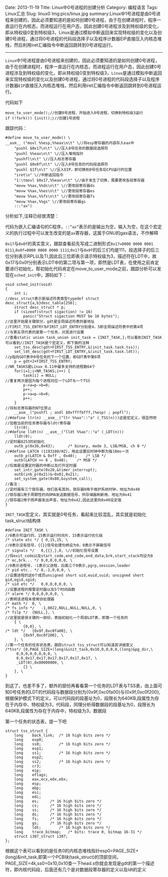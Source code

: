 Date: 2013-11-19
Title: Linux中0号进程的创建分析
Category: 编程语言
Tags: Linux汇总
Slug: linux0
Img:pics/linux.jpg
summary:Linux中1号进程是由0号进程来创建的，因此必须要知道的是如何创建0号进程，由于在创建进程时，程序一直运行在内核态，而进程运行在用户态，因此创建0号进程涉及到特权级的变化，即从特权级0变到特权级3，Linux是通过模拟中断返回来实现特权级的变化以及创建0号进程，通过将0号进程的代码段选择子以及程序计数器EIP直接压入内核态堆栈，然后利用iret汇编指令中断返回跳转到0号进程运行。

----------
`Linux`中1号进程是由0号进程来创建的，因此必须要知道的是如何创建0号进程，由于在创建进程时，程序一直运行在内核态，而进程运行在用户态，因此创建0号进程涉及到特权级的变化，即从特权级0变到特权级3，`Linux`是通过模拟中断返回来实现特权级的变化以及创建0号进程，通过将0号进程的代码段选择子以及程序计数器`EIP`直接压入内核态堆栈，然后利用iret汇编指令中断返回跳转到0号进程运行。

代码如下

	move_to_user_mode();//创建0号进程，开始进入0号进程，切换到特权级3运行
	if (!fork()) {init();｝//创建1号进程
跟踪代码：

    #define move_to_user_mode() \
    __asm__ ("movl %%esp,%%eax\n\t" \//将esp寄存器的内容存入eax中
    	"pushl $0x17\n\t" \//压入0号任务的数据段选择符
    	"pushl %%eax\n\t" \//压入堆栈指针
    	"pushfl\n\t" \//压入标志寄存器
    	"pushl $0x0f\n\t" \//压入0号任务的代码段选择符
    	"pushl $1f\n\t" \//压入EIP，即切换到0号任务后CPU运行的位置
    	"iret\n" \//中断返回指令
    	"1:\tmovl $0x17,%%eax\n\t" \//由于发生了切换，需要更改各段寄存器
    	"movw %%ax,%%ds\n\t" \//更改段寄存器ds
    	"movw %%ax,%%es\n\t" \//更改段寄存器es
    	"movw %%ax,%%fs\n\t" \//更改段寄存器fs
    	"movw %%ax,%%gs" \//更改段寄存器gs
    	:::"ax")
    
分析如下,注释已经很清楚：

代码为嵌入汇编语句的C程序，`::”ax”`表示的是输出为空，输入为空，在这个宏定义的执行过程中可以发生改变的是`ax`寄存器，这属于GNU的gas语法，不作解释

`0x17`与`0x0f`的真实意义，跟踪查看前先写成二进制形式`0x17=0000 0000 0001 0111`,`0x0f=0000 0000 0000 1111`;`0x17`与`0x0f`的后三们均是111，段选择子的后三位分别表示RPL以及TI,因此后三位即表示请示特权级为3，描述符在LDT中，故0x17与0x0f分别表示LDT中的第二项与第一项，即然是LDT表，在使用之前肯定要进行初始化，帮初始化代码肯定在move_to_user_mode之前，跟踪分析可以发现在`sched_init`中，源码如下：

    void sched_init(void)
    {
    	int i;
    //desc_struct表示是描述符表类型typedef struct desc_struct{a,b}desc_table[256];
    	struct desc_struct * p;
    	if (sizeof(struct sigaction) != 16)
    		panic("Struct sigaction MUST be 16 bytes");
    //这里开始是关键部分，gdt是全局描述符表的基地址
    //FIRST_TSS_ENTRY与FIRST_LDT_ENTRY分别是4，5即全局描述符表中的第4项
    //与第五项代表的是第一个任务，对其进行设置
    //查看static union task_union init_task = {INIT_TASK,};可以看到INIT_TASK可以看到//INIT_TASK是个宏定义，即下面的注释
    	set_tss_desc(gdt+FIRST_TSS_ENTRY,&(init_task.task.tss));
    	set_ldt_desc(gdt+FIRST_LDT_ENTRY,&(init_task.task.ldt));
    //p指向GDT表中0号任务的下一个位置，即GDT表中第6项
    	p = gdt+2+FIRST_TSS_ENTRY;
    //NR_TASKS是Linux 0.11中最多支持的进程数64个
    	for(i=1;i<NR_TASKS;i++) {
    		task[i] = NULL;
    //重复两次是因为每个进程对应一个LDT与一个TSS
    		p->a=p->b=0;
    		p++;
    		p->a=p->b=0;
    		p++;
    	}
    //将标志寄存器的NT位禁止
    	__asm__("pushfl ; andl $0xffffbfff,(%esp) ; popfl");
    //#define ltr(n) __asm__("ltr %%ax"::"a" (_TSS(n)))这是宏定义，很显然吧
    //加载当前的任务寄存器与ldtr寄存器
    	ltr(0);
    //#define lldt(n) __asm__("lldt %%ax"::"a" (_LDT(n)))
    	lldt(0);
    //定时器8253的初始化
    	outb_p(0x36,0x43);		/* binary, mode 3, LSB/MSB, ch 0 */
    //#define LATCH (1193180/HZ)，用此设置后时钟中断为每10ms一次
    	outb_p(LATCH & 0xff , 0x40);	/* LSB */
    	outb(LATCH >> 8 , 0x40);	/* MSB */
    //后面是设置定时器的中断以及打开定时器
    	set_intr_gate(0x20,&timer_interrupt);
    	outb(inb_p(0x21)&~0x01,0x21);
    	set_system_gate(0x80,&system_call);
    //备注：
    //定时器有三个锁存器，他们各有其则，锁存器0用于维护系统时钟，地址为0x40
    //锁存器1用于周期性的向DMA发送数据信号，供存储器刷新用，地址为0x41
    //锁存器2用于扬声器发出声音，地址为0x42,因此这里向0x40设定值
    }
    
`INIT_TASK`宏定义，其实就是0号任务，看起来比较混乱，其实就是初始化task_struct结构体
    
    #define INIT_TASK \
    //0表示可运行的，15表示运行时间片，15表示运行优化级
    /* state etc */	{ 0,15,15, \
    //0表示没有信号，{{}}信号处理句柄设为0，0表示不屏蔽信号
    /* signals */	0,{{},},0, \//初始化信号设置
    //将exit_code以及start_code,end_code,end_data,brk,start_stack均设为0
    /* ec,brk... */	0,0,0,0,0,0, \
    //0表示进程号，-1表示父进程，后面三个0表示,pgrp,session,leader
    /* pid etc.. */	0,-1,0,0,0, \
    //设置进程的这6个成员unsigned short uid,euid,suid; unsigned short gid,egid,sgid;
    /* uid etc */	0,0,0,0,0,0, \
    //设置进程的报警定时器以及5个时间函数
    /* alarm */	0,0,0,0,0,0, \
    //表明该进程未使用协处理器
    /* math */	0, \
    /* fs info */	-1,0022,NULL,NULL,NULL,0, \
    /* filp */	{NULL,}, \
    //这里就是很关键的一部份，表始初始化一个局部LDT表，即第一个任务的
    	{ \
    		{0,0}, \
    /* ldt */	{0x9f,0xc0fa00}, \
    		{0x9f,0xc0f200}, \
    	}, \
    //第一个任务的任务状态表，跟踪struct tss_struct可以知道其详细意义
    /*tss*/	{0,PAGE_SIZE+(long)&init_task,0x10,0,0,0,0,(long)&pg_dir,\
    	 0,0,0,0,0,0,0,0, \
    	 0,0,0x17,0x17,0x17,0x17,0x17,0x17, \
    	 _LDT(0),0x80000000, \
    		{} \
    	}, \
    }

到这了，也差不多了，额外的部份再看看第一个任务的LDT表与TSS表，由上面可知0号任务的LDT的代码段与数据段分别为{0x9f,0xc0fa00}与{0x9f,0xc0f200},根据保护模式下的定义，可以代码段的段基址为0，段限长为640KB,段属性为存在于内存中、特权级为3，代码段，同理分析得数据段的段基址为0，段限长为640KB,段属性为存在于内存中，特权级为3，数据段

第一个任务的状态表，提一下吧
    
    struct tss_struct {
    	long	back_link;	/* 16 high bits zero */
    	long	esp0;
    	long	ss0;		/* 16 high bits zero */
    	long	esp1;
    	long	ss1;		/* 16 high bits zero */
    	long	esp2;
    	long	ss2;		/* 16 high bits zero */
    	long	cr3;
    	long	eip;
    	long	eflags;
    	long	eax,ecx,edx,ebx;
    	long	esp;
    	long	ebp;
    	long	esi;
    	long	edi;
    	long	es;		/* 16 high bits zero */
    	long	cs;		/* 16 high bits zero */
    	long	ss;		/* 16 high bits zero */
    	long	ds;		/* 16 high bits zero */
    	long	fs;		/* 16 high bits zero */
    	long	gs;		/* 16 high bits zero */
    	long	ldt;		/* 16 high bits zero */
    	long	trace_bitmap;	/* bits: trace 0, bitmap 16-31 */
    	struct i387_struct i387;
    };
    
根据这个表可以看到的是任务0的内核态堆栈指针esp0=PAGE_SIZE+(long)&init_task,即第一个PCB块(task_struct)的顶部空间，PAGE_SIZE=4k,ss0=0x10,0x10查一下head.s你就会发现是gdt的第一个描述符，即内核代码段，后面还有几个是对数据段寄存器的定义以及ldt的定义